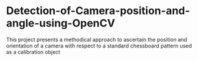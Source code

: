 # Detection-of-Camera-position-and-angle-using-OpenCV
This project presents a methodical approach to ascertain the position and orientation of a camera with respect to a standard chessboard pattern used as a calibration object
